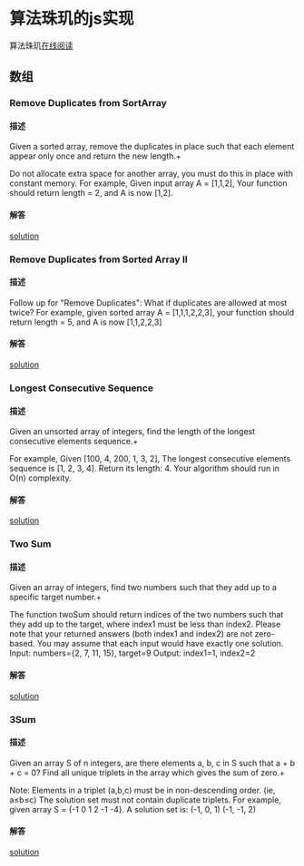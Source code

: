 # 算法珠玑的js实现
  算法珠玑[在线阅读](https://www.gitbook.com/book/soulmachine/algorithm-essentials/details)
  
## 数组

### Remove Duplicates from SortArray

#### 描述

Given a sorted array, remove the duplicates in place such that each element appear only once and return the new length.+

Do not allocate extra space for another array, you must do this in place with constant memory.
For example, Given input array A = [1,1,2],
Your function should return length = 2, and A is now [1,2].

#### 解答

[solution](./src/数组/remove-duplicates-from-sorted-array/solution.js)

### Remove Duplicates from Sorted Array II

#### 描述

Follow up for "Remove Duplicates": What if duplicates are allowed at most twice?
For example, given sorted array A = [1,1,1,2,2,3], your function should return length = 5, and A is now [1,1,2,2,3]

#### 解答

[solution](./src/数组/remove-duplicates-from-sorted-array-II/solution.js)

### Longest Consecutive Sequence

#### 描述

Given an unsorted array of integers, find the length of the longest consecutive elements sequence.+

For example, Given [100, 4, 200, 1, 3, 2], The longest consecutive elements sequence is [1, 2, 3, 4]. Return its length: 4.
Your algorithm should run in O(n) complexity.

#### 解答

[solution](./src/数组/longest-consecutive-sequence/solution.js)

### Two Sum

#### 描述

Given an array of integers, find two numbers such that they add up to a specific target number.+

The function twoSum should return indices of the two numbers such that they add up to the target, where index1 must be less than index2. Please note that your returned answers (both index1 and index2) are not zero-based.
You may assume that each input would have exactly one solution.
Input: numbers={2, 7, 11, 15}, target=9
Output: index1=1, index2=2

#### 解答

[solution](./src/数组/two-sum/solution.js)

### 3Sum

#### 描述

Given an array S of n integers, are there elements a, b, c in S such that a + b + c = 0? Find all unique triplets in the array which gives the sum of zero.+

Note:
Elements in a triplet (a,b,c) must be in non-descending order. (ie, a≤b≤c)
The solution set must not contain duplicate triplets.
For example, given array S = {-1 0 1 2 -1 -4}.
A solution set is:
(-1, 0, 1)
(-1, -1, 2)

#### 解答

[solution](./src/数组/3Sum/solution.js)

